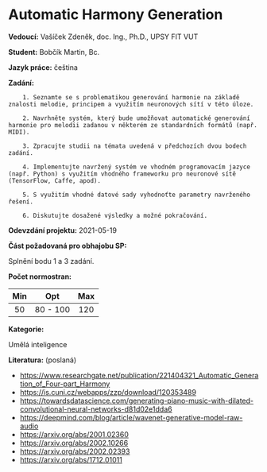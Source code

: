 # Automatic Harmony Generation

**Vedoucí:** Vašíček Zdeněk, doc. Ing., Ph.D., UPSY FIT VUT

**Student:** Bobčík Martin, Bc.

**Jazyk práce:** čeština

**Zadání:**

        1. Seznamte se s problematikou generování harmonie na základě znalosti melodie, principem a využitím neuronových sítí v této úloze. 

        2. Navrhněte systém, který bude umožňovat automatické generování harmonie pro melodii zadanou v některém ze standardních formátů (např. MIDI). 

        3. Zpracujte studii na témata uvedená v předchozích dvou bodech zadání.

        4. Implementujte navržený systém ve vhodném programovacím jazyce (např. Python) s využitím vhodného frameworku pro neuronové sítě (TensorFlow, Caffe, apod). 

        5. S využitím vhodné datové sady vyhodnoťte parametry navrženého řešení.

        6. Diskutujte dosažené výsledky a možné pokračování.

**Odevzdání projektu:** 2021-05-19

**Část požadovaná pro obhajobu SP:**

Splnění bodu 1 a 3 zadání.

**Počet normostran:** 

| Min |    Opt   | Max |
|:---:|:--------:|:---:|
|  50 | 80 - 100 | 120 |

**Kategorie:**

Umělá inteligence


**Literatura:** (poslaná)

* https://www.researchgate.net/publication/221404321_Automatic_Generation_of_Four-part_Harmony
* https://is.cuni.cz/webapps/zzp/download/120353489
* https://towardsdatascience.com/generating-piano-music-with-dilated-convolutional-neural-networks-d81d02e1dda6
* https://deepmind.com/blog/article/wavenet-generative-model-raw-audio
* https://arxiv.org/abs/2001.02360
* https://arxiv.org/abs/2002.10266
* https://arxiv.org/abs/2002.02393
* https://arxiv.org/abs/1712.01011
